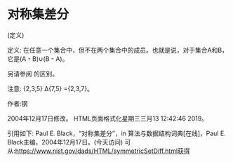 # 对称集差分


(定义)



定义:
在任意一个集合中，但不在两个集合中的成员。也就是说，对于集合A和B，它是(A - B)∪(B - A)。



另请参阅
的区别。



注意:
{2,3,5} Δ{7,5} ={2,3,7}。


作者:钢







2004年12月17日修改。
HTML页面格式化星期三三月13 12:42:46 2019。



引用如下:
Paul E. Black，“对称集差分”，in
算法与数据结构词典[在线]，Paul E. Black主编，2004年12月17日。(今天访问)
可从:https://www.nist.gov/dads/HTML/symmetricSetDiff.html获得